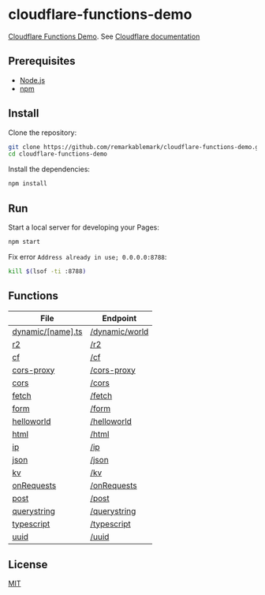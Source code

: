 # cloudflare-functions-demo

[Cloudflare Functions Demo](https://cloudflare-functions-demo-dqb.pages.dev). See [Cloudflare documentation](https://developers.cloudflare.com/pages/platform/functions/)

## Prerequisites

- [Node.js](https://nodejs.org/)
- [npm](https://www.npmjs.com/)

## Install

Clone the repository:

```sh
git clone https://github.com/remarkablemark/cloudflare-functions-demo.git
cd cloudflare-functions-demo
```

Install the dependencies:

```sh
npm install
```

## Run

Start a local server for developing your Pages:

```sh
npm start
```

Fix error `Address already in use; 0.0.0.0:8788`:

```sh
kill $(lsof -ti :8788)
```

## Functions

<!-- prettier-ignore-start -->
| File | Endpoint |
| --- | --- |
| [dynamic/[name].ts](https://github.com/remarkablemark/cloudflare-functions-demo/blob/master/functions/dynamic/[name].ts) | [/dynamic/world](https://cloudflare-functions-demo-dqb.pages.dev/dynamic/world) |
| [r2](https://github.com/remarkablemark/cloudflare-functions-demo/blob/master/functions/r2) | [/r2](https://cloudflare-functions-demo-dqb.pages.dev/r2) |
| [cf](https://github.com/remarkablemark/cloudflare-functions-demo/blob/master/functions/cf.ts) | [/cf](https://cloudflare-functions-demo-dqb.pages.dev/cf) |
| [cors-proxy](https://github.com/remarkablemark/cloudflare-functions-demo/blob/master/functions/cors-proxy.ts) | [/cors-proxy](https://cloudflare-functions-demo-dqb.pages.dev/cors-proxy?url=http://example.com) |
| [cors](https://github.com/remarkablemark/cloudflare-functions-demo/blob/master/functions/cors.ts) | [/cors](https://cloudflare-functions-demo-dqb.pages.dev/cors) |
| [fetch](https://github.com/remarkablemark/cloudflare-functions-demo/blob/master/functions/fetch.ts) | [/fetch](https://cloudflare-functions-demo-dqb.pages.dev/fetch) |
| [form](https://github.com/remarkablemark/cloudflare-functions-demo/blob/master/functions/form.ts) | [/form](https://cloudflare-functions-demo-dqb.pages.dev/form) |
| [helloworld](https://github.com/remarkablemark/cloudflare-functions-demo/blob/master/functions/helloworld.js) | [/helloworld](https://cloudflare-functions-demo-dqb.pages.dev/helloworld) |
| [html](https://github.com/remarkablemark/cloudflare-functions-demo/blob/master/functions/html.ts) | [/html](https://cloudflare-functions-demo-dqb.pages.dev/html) |
| [ip](https://github.com/remarkablemark/cloudflare-functions-demo/blob/master/functions/ip.ts) | [/ip](https://cloudflare-functions-demo-dqb.pages.dev/ip) |
| [json](https://github.com/remarkablemark/cloudflare-functions-demo/blob/master/functions/json.ts) | [/json](https://cloudflare-functions-demo-dqb.pages.dev/json) |
| [kv](https://github.com/remarkablemark/cloudflare-functions-demo/blob/master/functions/kv.ts) | [/kv](https://cloudflare-functions-demo-dqb.pages.dev/kv) |
| [onRequests](https://github.com/remarkablemark/cloudflare-functions-demo/blob/master/functions/onRequests.ts) | [/onRequests](https://cloudflare-functions-demo-dqb.pages.dev/onRequests) |
| [post](https://github.com/remarkablemark/cloudflare-functions-demo/blob/master/functions/post.ts) | [/post](https://cloudflare-functions-demo-dqb.pages.dev/post) |
| [querystring](https://github.com/remarkablemark/cloudflare-functions-demo/blob/master/functions/querystring.ts) | [/querystring](https://cloudflare-functions-demo-dqb.pages.dev/querystring?key=value) |
| [typescript](https://github.com/remarkablemark/cloudflare-functions-demo/blob/master/functions/typescript.ts) | [/typescript](https://cloudflare-functions-demo-dqb.pages.dev/typescript) |
| [uuid](https://github.com/remarkablemark/cloudflare-functions-demo/blob/master/functions/uuid.ts) | [/uuid](https://cloudflare-functions-demo-dqb.pages.dev/uuid) |
<!-- prettier-ignore-end -->

## License

[MIT](https://github.com/remarkablemark/cloudflare-functions-demo/blob/master/LICENSE)
